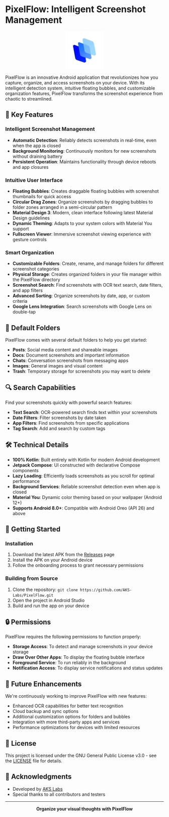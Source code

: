 # PixelFlow: Intelligent Screenshot Management

<p align="center">
  <img src="https://raw.githubusercontent.com/AKS-Labs/PixelFlow/main/app/src/main/ic_launcher-playstore.png" alt="PixelFlow Logo" width="120"/>
</p>

PixelFlow is an innovative Android application that revolutionizes how you capture, organize, and access screenshots on your device. With its intelligent detection system, intuitive floating bubbles, and customizable organization features, PixelFlow transforms the screenshot experience from chaotic to streamlined.

## 🌟 Key Features

### Intelligent Screenshot Management
- **Automatic Detection**: Reliably detects screenshots in real-time, even when the app is closed
- **Background Monitoring**: Continuously monitors for new screenshots without draining battery
- **Persistent Operation**: Maintains functionality through device reboots and app closures

### Intuitive User Interface
- **Floating Bubbles**: Creates draggable floating bubbles with screenshot thumbnails for quick access
- **Circular Drag Zones**: Organize screenshots by dragging bubbles to folder zones arranged in a semi-circular pattern
- **Material Design 3**: Modern, clean interface following latest Material Design guidelines
- **Dynamic Theming**: Adapts to your system colors with Material You support
- **Fullscreen Viewer**: Immersive screenshot viewing experience with gesture controls

### Smart Organization
- **Customizable Folders**: Create, rename, and manage folders for different screenshot categories
- **Physical Storage**: Creates organized folders in your file manager within the PixelFlow directory
- **Screenshot Search**: Find screenshots with OCR text search, date filters, and app filters
- **Advanced Sorting**: Organize screenshots by date, app, or custom criteria
- **Google Lens Integration**: Search screenshots with Google Lens on double-tap

## 📁 Default Folders

PixelFlow comes with several default folders to help you get started:
- **Posts**: Social media content and shareable images
- **Docs**: Document screenshots and important information
- **Chats**: Conversation screenshots from messaging apps
- **Images**: General images and visual content
- **Trash**: Temporary storage for screenshots you may want to delete

## 🔍 Search Capabilities

Find your screenshots quickly with powerful search features:
- **Text Search**: OCR-powered search finds text within your screenshots
- **Date Filters**: Filter screenshots by date taken
- **App Filters**: Find screenshots from specific applications
- **Tag Search**: Add and search by custom tags

## 🛠️ Technical Details

- **100% Kotlin**: Built entirely with Kotlin for modern Android development
- **Jetpack Compose**: UI constructed with declarative Compose components
- **Lazy Loading**: Efficiently loads screenshots as you scroll for optimal performance
- **Background Services**: Reliable screenshot detection even when app is closed
- **Material You**: Dynamic color theming based on your wallpaper (Android 12+)
- **Supports Android 8.0+**: Compatible with Android Oreo (API 26) and above

## 🚀 Getting Started

### Installation
1. Download the latest APK from the [Releases](https://github.com/AKS-Labs/PixelFlow/releases) page
2. Install the APK on your Android device
3. Follow the onboarding process to grant necessary permissions

### Building from Source
1. Clone the repository: `git clone https://github.com/AKS-Labs/PixelFlow.git`
2. Open the project in Android Studio
3. Build and run the app on your device

## 🔒 Permissions

PixelFlow requires the following permissions to function properly:
- **Storage Access**: To detect and manage screenshots in your device storage
- **Draw Over Other Apps**: To display the floating bubble interface
- **Foreground Service**: To run reliably in the background
- **Notification Access**: To display service notifications and status updates

## 🔮 Future Enhancements

We're continuously working to improve PixelFlow with new features:
- Enhanced OCR capabilities for better text recognition
- Cloud backup and sync options
- Additional customization options for folders and bubbles
- Integration with more third-party apps and services
- Performance optimizations for devices with limited resources

## 📄 License

This project is licensed under the GNU General Public License v3.0 - see the [LICENSE](LICENSE) file for details.

## 👏 Acknowledgments

- Developed by [AKS Labs](https://github.com/AKS-Labs)
- Special thanks to all contributors and testers

---

<p align="center">
  <b>Organize your visual thoughts with PixelFlow</b>
</p>
